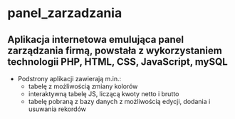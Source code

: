 # panel_zarzadzania
## Aplikacja internetowa emulująca panel zarządzania firmą, powstała z wykorzystaniem technologii PHP, HTML, CSS, JavaScript, mySQL
* Podstrony aplikacji zawierają m.in.: 
  * tabelę z możliwością zmiany kolorów
  * interaktywną tabelę JS, liczącą kwoty netto i brutto
  * tabelę pobraną z bazy danych z możliwością edycji, dodania i usuwania rekordów
